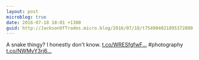 ```yaml
---
layout: post
microblog: true
date: 2016-07-18 18:01 +1300
guid: http://JacksonOfTrades.micro.blog/2016/07/18/t754904021895372800.html
---
```

A snake thingy? I honestly don't know. [t.co/WRESfgfwF...](https://t.co/WRESfgfwFS) #photography [t.co/NWMvY3rj6...](https://t.co/NWMvY3rj6J)
